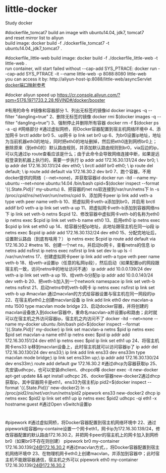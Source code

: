 # little-docker
 Study docker
 
 #dockerfile_tomcat7
 build an image with ubuntu14.04, jdk7, tomcat7  
 and reset mirror list to aliyun  
 build image:  docker build -f ./dockerfile_tomcat7 -t ubuntu14.04_jdk7_tomcat7 .
 
 #dockerfile_little-web
 build image: docker build -f ./dockerfile_little-web -t little-web .   
 run container, will start failed without --cap-add SYS_PTRACE: docker run --cap-add SYS_PTRACE -it --name little-web -p 8088:8080 little-web  
 you can access it by: http://aliyun-host-ip:8088/little-web/asyncServlet
 [docker端口映射参考](https://github.com/yueyemaitian/little-docker.git)  
 
 #docker aliyun speed up
 https://cr.console.aliyun.com/?spm=5176.1971733.2.28.f6VlND#/docker/booster
 
 #有用的命令
 #镜像和容器部分
 1、列出无标签的镜像id 
 docker images -q --filter "dangling=true" 
 2、删除无标签的镜像 
 docker rmi $(docker images -q --filter "dangling=true") 
 3、强制停止并删除所有容器
 docker rm -f $(docker ps -a -q)
 #网络部分
 #通过虚拟网桥，将Docker容器配置到宿主机网络环境中
 4、添加网卡
 brctl addbr br0
 5、up网卡
 ip link set br0 up
 6、为br0设置ip地址，地址为当前机器eth0的地址，同时把eth0的地址删掉，然后把eth0连到网桥br0上；删除原来（到eth0的）默认路由规则，并添加默认路由规则到br0，via后边的ip，可以先通过ip route查看应该是什么；由于此命令会导致网络连接中断，如果是远程登录到机器上执行的，需要一步执行
 ip addr add 172.16.30.131/24 dev br0; \
 ip addr del 172.16.30.131/24 dev eth0; \
 brctl addif br0 eth0; \
 ip route del default; \
 ip route add default via 172.16.30.2 dev br0
 7、跑个容器，不用docker提供的网络（--net=none)，并获取容器id
 docker run -itd --name my-ubuntu --net=none ubuntu:14.04 /bin/bash
 cpid=$(docker inspect --format '{{.State.Pid}}' my-ubuntu)
 8、把容器的net ns软连接到/var/run/netns下
 ln -s /proc/$cpid/ns/net /var/run/netns/$cpid
 9、添加网卡peer
 ip link add veth-a type veth peer name veth-b
 10、把虚拟网卡veth-a添加到br0，并启用
 brctl addif br0 veth-a
 ip link set veth-a up
 11、把虚拟网卡veth-b添加到容器网络ns下
 ip link set veth-b netns $cpid
 12、修改容器中虚拟网卡veth-b的名称为eth0
 ip netns exec $cpid ip link set veth-b name eth0
 13、启用eth0
 ip netns exec $cpid ip link set eth0 up
 14、给容器分配ip地址，此地址跟宿主机在同一ip段
 ip netns exec $cpid ip addr add 172.16.30.132/24 dev eth0
 15、分配完地址后，设置默认路由（到底有啥用？）
 ip netns exec $cpid ip route add default via 172.16.30.2
 #netns
 16、创建一个net ns，并启动lo网卡，查看netns的信息
 ip netns add nsfirst
 ip netns exec nsfirst ip link set dev lo up
 ls -l /var/run/netns
 17、创建虚拟网卡peer
 ip link add veth-a type veth peer name veth-b
 18、给veth-a设置ip（任意的私网ip段），然后启动（如果配置ip的网段跟宿主机一致，访问netns中的地址访问不通）
 ip addr add 10.0.0.139/24 dev veth-a
 ip link set veth-a up
 19、给veth-b分配ip
 ip addr add 10.0.0.140/24 dev veth-b
 20、把veth-b加入到一个network namespace
 ip link set veth-b netns nsfirst
 21、启动netns中的veth-b网卡
 ip netns exec nsfirst ip link set veth-b up
 #macvlan 通过macvlan的方式给容器设置与宿主机在同一网段的ip
 22、在宿主机eth0上创建macvlan设备
 ip link add link eth0 dev macvlan-a mtu 1500 type macvlan mode bridge
 23、启动docker容器，并将创建的macvlan设备放入到docker容器中，重命名macvlan-a并设置ip和路由；此时就可以在宿主机之外访问容器ip，宿主机之内访问不了
 docker -itd --net=none --name my-docker ubuntu /bin/bash
 pid=$(docker inspect --format '{{.State.Pid}}' my-docker)
 ip link set macvlan-a netns $pid
 ip netns exec $pid set macvlan-a name eth1
 ip netns exec $pid ip addr add 172.16.30.151/24 dev eth1
 ip netns exec $pid ip link set eth1 up
 24、将宿主机网卡ens33 ip移到macvlan设备上，此时宿主机就可以访问容器ip了
 ip addr del 172.16.30.130/24 dev ens33;\
 ip link add link ens33 dev ens33m type macvlan mode bridge;\
 ip link set ens33m up;\
 ip addr add 172.16.30.130/24 dev ens33m;\
 route add default gw 172.16.30.2
 #通过dhcp为容器获取ip
 25、先安装udhcpc，也可以安装dhclient、dhcpcd等
 docker exec -it new-docker apt-get update && apt install udhcpc
 26、docker容器new-docker2通过dhcp获取ip，其中容器网卡是eth1，ens33为宿主机ip
 pid2=$(docker inspect --format '{{.State.Pid}}' new-docker2)
 ln -s /proc/$pid2/ns/net /var/run/netns/$pid2
 pipework ens33 new-docker2 dhcp
 ip netns exec $pid2 ip link set eth1 up
 ip netns exec $pid2 udhcpc -qi eth1 -x hostname:guest
 #通过Open vSwitch设置ip
 #
 
 #pipework
 #通过虚拟网桥，将Docker容器配置到宿主机网络环境中
 22、通过pipework给容器my-containe设置一个网卡eth1，网卡ip为172.16.30.139/24，修改容器配置的默认路由172.16.30.2，并把网卡peer的宿主机上的网卡加入到网桥br0（如果br0不存在则创建）
 pipework br0 my-container 172.16.30.139/24@172.16.30.2
 #通过macvlan方式，，将Docker容器配置到宿主机网络环境中
 23、在物理机网卡eth0上创建macvlan，并添加到容器中；此时宿主机不能跟容器通信，宿主机之外可以
 pipework eth0 my-container 172.16.30.139/24@172.16.30.2
 
 
 
 
 